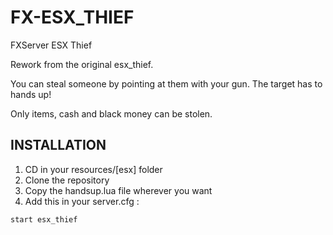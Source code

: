 # FX-ESX_THIEF
FXServer ESX Thief

Rework from the original esx_thief.

You can steal someone by pointing at them with your gun. The target has to hands up!

Only items, cash and black money can be stolen.


## INSTALLATION

1) CD in your resources/[esx] folder
2) Clone the repository
3) Copy the handsup.lua file wherever you want
4) Add this in your server.cfg :

```
start esx_thief
```
